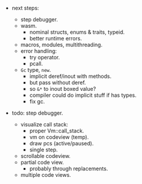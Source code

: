 
- next steps:
    - step debugger.
    - wasm.
        - nominal structs, enums & traits, typeid.
        - better runtime errors.
    - macros, modules, multithreading.
    - error handling:
        - try operator.
        - pcall.
    - `Gc` type, `new`.
        - implicit deref/inout with methods.
        - but pass without deref.
        - so `&*` to inout boxed value?
        - compiler could do implicit stuff if has types.
        - fix gc.


- todo: step debugger.
    - visualize call stack:
        - proper Vm::call_stack.
        - vm on codeview (temp).
        - draw pcs (active/paused).
        - single step.
    - scrollable codeview.
    - partial code view.
        - probably through replacements.
    - multiple code views.

